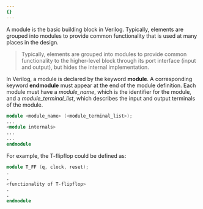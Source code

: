 ```yaml
---
{}
---
```

A module is the basic building block in Verilog. Typically, elements are grouped into modules to provide common functionality that is used at many places in the design.
>Typically, elements are grouped into modules to provide common functionality to the higher-level block through its port interface (input and output), but hides the internal implementation.

In Verilog, a module is declared by the keyword **module**. A corresponding keyword **endmodule** must appear at the end of the module definition.
Each module must have a *module_name*, which is the identifier for the module, and a *module_terminal_list*, which describes the input and output terminals of the module.

```verilog
module <module_name> (<module_terminal_list>);
...
<module internals>
...
...
endmodule
```

For example, the T-flipflop could be defined as:

```verilog
module T_FF (q, clock, reset);
.
.
<functionality of T-flipflop>
.
.
endmodule
```
